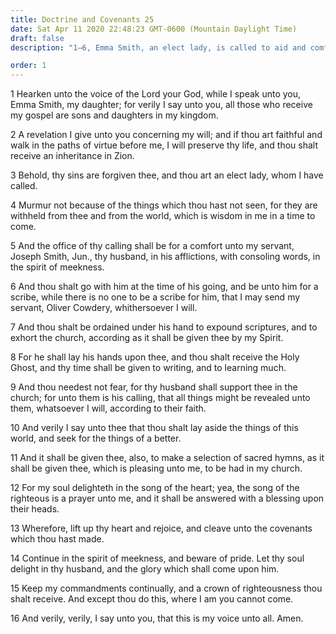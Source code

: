 ```yaml
---
title: Doctrine and Covenants 25
date: Sat Apr 11 2020 22:48:23 GMT-0600 (Mountain Daylight Time)
draft: false
description: "1–6, Emma Smith, an elect lady, is called to aid and comfort her husband; 7–11, She is also called to write, to expound scriptures, and to select hymns; 12–14, The song of the righteous is a prayer unto the Lord; 15–16, Principles of obedience in this revelation are applicable to all."

order: 1
---
```

    
1 Hearken unto the voice of the Lord your God, while I speak unto you, Emma Smith, my daughter; for verily I say unto you, all those who receive my gospel are sons and daughters in my kingdom.

2 A revelation I give unto you concerning my will; and if thou art faithful and walk in the paths of virtue before me, I will preserve thy life, and thou shalt receive an inheritance in Zion.

3 Behold, thy sins are forgiven thee, and thou art an elect lady, whom I have called.

4 Murmur not because of the things which thou hast not seen, for they are withheld from thee and from the world, which is wisdom in me in a time to come.

5 And the office of thy calling shall be for a comfort unto my servant, Joseph Smith, Jun., thy husband, in his afflictions, with consoling words, in the spirit of meekness.

6 And thou shalt go with him at the time of his going, and be unto him for a scribe, while there is no one to be a scribe for him, that I may send my servant, Oliver Cowdery, whithersoever I will.

7 And thou shalt be ordained under his hand to expound scriptures, and to exhort the church, according as it shall be given thee by my Spirit.

8 For he shall lay his hands upon thee, and thou shalt receive the Holy Ghost, and thy time shall be given to writing, and to learning much.

9 And thou needest not fear, for thy husband shall support thee in the church; for unto them is his calling, that all things might be revealed unto them, whatsoever I will, according to their faith.

10 And verily I say unto thee that thou shalt lay aside the things of this world, and seek for the things of a better.

11 And it shall be given thee, also, to make a selection of sacred hymns, as it shall be given thee, which is pleasing unto me, to be had in my church.

12 For my soul delighteth in the song of the heart; yea, the song of the righteous is a prayer unto me, and it shall be answered with a blessing upon their heads.

13 Wherefore, lift up thy heart and rejoice, and cleave unto the covenants which thou hast made.

14 Continue in the spirit of meekness, and beware of pride. Let thy soul delight in thy husband, and the glory which shall come upon him.

15 Keep my commandments continually, and a crown of righteousness thou shalt receive. And except thou do this, where I am you cannot come.

16 And verily, verily, I say unto you, that this is my voice unto all. Amen.
